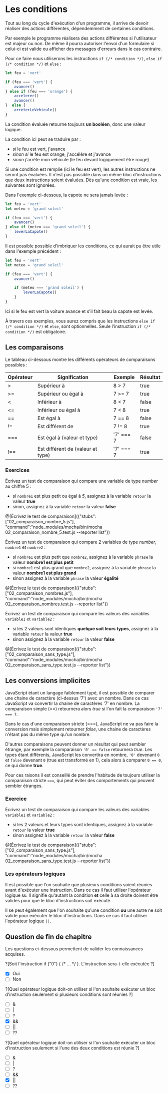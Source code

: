 # Les conditions

Tout au long du cycle d'exécution d'un programme, il arrive de devoir réaliser des actions différentes, dépendemment de certaines conditions.

Par exemple le programme réalisera des actions différentes si l'utilisateur est majeur ou non. De même il pourra autoriser l'envoi d'un formulaire si celui-ci est valide ou afficher des messages d'erreurs dans le cas contraire.

Pour ce faire nous utiliserons les instructions ``` if (/* condition */) ```, ``` else if (/* condition */) ``` et ``` else ``` :

```js
let feu = 'vert'

if (feu === 'vert') {
    avancer()
} else if (feu === 'orange') {
    accelerer()
    avancer()
}  else {
    arreterLeVehicule()
}
```

La condition évaluée retourne toujours **un booléen**, donc une valeur logique.

La condition ici peut se traduire par :

* _si_ le feu est vert, j'avance
* _sinon si_ le feu est orange, j'accélère et j'avance
* _sinon_ j'arrête mon véhicule (le feu devant logiquement être rouge)

Si une condition est remplie (ici le feu est vert), les autres instructions ne seront pas évaluées. Il n'est pas possible dans un même bloc d'instructions que deux instructions soient évaluées. Dès qu'une condition est vraie, les suivantes sont ignorées.

Dans l'exemple ci-dessous, la capote ne sera jamais levée :

```js
let feu = 'vert'
let meteo = 'grand soleil'

if (feu === 'vert') {
    avancer()
} else if (meteo === 'grand soleil') {
    leverLaCapote()
}
```

Il est possible possible d'imbriquer les conditions, ce qui aurait pu être utile dans l'exemple précédent :

```js
let feu = 'vert'
let meteo = 'grand soleil'

if (feu === 'vert') {
    avancer()

    if (meteo === 'grand soleil') {
        leverLaCapote()
    }
}
```

Ici si le feu est vert la voiture avance et s'il fait beau la capote est levée.

À travers ces exemples, vous aurez compris que les instructions ``` else if (/* condition */) ``` et ``` else ```, sont optionnelles. Seule l'instruction ``` if (/* condition */) ``` est obligatoire.

## Les comparaisons

Le tableau ci-dessous montre les différents opérateurs de comparaisons possibles :

| Opérateur | Signification                     | Exemple   | Résultat |
| --------- | --------------------------------- | --------- | -------- |
| >         | Supérieur à                       | 8 > 7     | true     |
| >=        | Supérieur ou égal à               | 7 >= 7    | true     |
| <         | Inférieur à                       | 8 < 7     | false    |
| <=        | Inférieur ou égal à               | 7 < 8     | true     |
| ==        | Est égal à                        | 7 == 8    | false    |
| !=        | Est différent de                  | 7 != 8    | true     |
| ===       | Est égal à (valeur et type)       | '7' === 7 | false    |
| !==       | Est différent de (valeur et type) | '7' === 7 | true     |

### Exercices

Écrivez un test de comparaison qui compare une variable de type _number_ au chiffre 5 :

* si ``` nombre1 ``` est plus petit ou égal à _5_, assignez à la variable ``` retour ``` la valeur **true**
* sinon, assignez à la variable ``` retour ``` la valeur **false**

@[Écrivez le test de comparaison]({"stubs":["02_comparaison_nombre_5.js"], "command":"node_modules/mocha/bin/mocha 02_comparaison_nombre_5.test.js --reporter list"})

Écrivez un test de comparaison qui compare 2 variables de type _number_, ``` nombre1 ``` et ``` nombre2 ``` :

* si ``` nombre1 ``` est plus petit que ``` nombre2 ```, assignez à la variable ``` phrase ``` la valeur **nombre1 est plus petit**
* si ``` nombre1 ``` est plus grand que ``` nombre2 ```, assignez à la variable ``` phrase ``` la valeur **nombre1 est plus grand**
* sinon assignez à la variable ``` phrase ``` la valeur **égalité**

@[Écrivez le test de comparaison]({"stubs":["02_comparaison_nombres.js"], "command":"node_modules/mocha/bin/mocha 02_comparaison_nombres.test.js --reporter list"})

Écrivez un test de comparaison qui compare les valeurs des variables ``` variable1 ``` et ``` variable2 ``` :

* si les 2 valeurs sont identiques **quelque soit leurs types**, assignez à la variable ``` retour ``` la valeur **true**
* sinon assignez à la variable ``` retour ``` la valeur **false**

@[Écrivez le test de comparaison]({"stubs":["02_comparaison_sans_type.js"], "command":"node_modules/mocha/bin/mocha 02_comparaison_sans_type.test.js --reporter list"})

## Les conversions implicites

JavaScript étant un langage faiblement typé, il est possible de comparer une chaine de caractère (ci-dessus '7') avec un nombre. Dans ce cas JavaScript va convertir la chaine de caractères '7' en nombre. La comparaison simple (==) retournera alors _true_ si l'on fait la comparaison ``` '7' === 7 ```.

Dans le cas d'une comparaison stricte (===), JavaScript ne va pas faire la conversion mais simplement retourner _false_, une chaine de caractères n'étant pas du même type qu'un nombre.

D'autres comparaisons peuvent donner un résultat qui peut sembler étrange, par exemple la comparaison ``` '0' == false ``` retournera _true_. Les types étant différents, JavaScript les convertira en nombre, ``` '0' ``` devenant ``` 0 ``` et ``` false ``` devenant ``` 0 ``` (true est transformé en 1), cela alors à comparer ``` 0 == 0 ```, ce qui donne **true**.

Pour ces raisons il est conseillé de prendre l'habitude de toujours utiliser la comparaison stricte ``` === ```, qui peut éviter des comportements qui peuvent sembler étranges.

### Exercice

Écrivez un test de comparaison qui compare les valeurs des variables ``` variable1 ``` et ``` variable2 ``` :

* si les 2 valeurs et leurs types sont identiques, assignez à la variable ``` retour ``` la valeur **true**
* sinon assignez à la variable ``` retour ``` la valeur **false**

@[Écrivez le test de comparaison]({"stubs":["02_comparaison_sans_type.js"], "command":"node_modules/mocha/bin/mocha 02_comparaison_sans_type.test.js --reporter list"})


### Les opérateurs logiques

Il est possible que l'on souhaite que plusieurs conditions soient réunies avant d'exécuter une instruction. Dans ce cas il faut utiliser l'opérateur logique ``` && ```. Il signifie qu'autant la condition **et** celle à sa droite doivent être valides pour que le bloc d'instructions soit exécuté.

Il se peut également que l'on souhaite qu'une condition **ou** une autre ne soit valide pour exécuter le bloc d'instructions. Dans ce cas il faut utiliser l'opérateur logique ``` || ```.

## Question de fin de chapitre

Les questions ci-dessous permettent de valider les connaissances acquises.

?[Soit l'instruction if ("0") { /* ... */ }. L'instruction sera-t-elle exécutée ?]
-[x] Oui
-[ ] Non

?[Quel opérateur logique doit-on utiliser si l'on souhaite exécuter un bloc d'instruction seulement si plusieurs conditions sont réunies ?]
-[ ] &
-[ ] |
-[ ] ?
-[x] &&
-[ ] ||
-[ ] ??

?[Quel opérateur logique doit-on utiliser si l'on souhaite exécuter un bloc d'instruction seulement si l'une des deux conditions est réunie ?]
-[ ] &
-[ ] |
-[ ] ?
-[ ] &&
-[x] ||
-[ ] ??